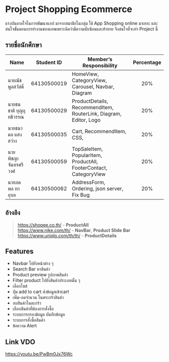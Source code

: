 
# Project Shopping Ecommerce

แรงบันดาลใจในการพัฒนาแอป
มาจากสมาชิกในกลุ่ม ใช้ App Shopping online มาเยอะ และสนใจขั้นตอนการทำงานของแอพเพราะคิดว่ามีความซับซ้อนและท้าทาย
จึงสนใจที่จะทำ Project นี้

## รายชื่อนักศึกษา

| Name | Student ID |  Member’s Responsibility | Percentage |
| - | - | - | :-: |
| นายณัช พูลสวัสดิ์ | 64130500019 | HomeView, CategoryView, Carousel, Navbar, Diagram | 20% |
| นายธนชาติ บุญฤทธิวรรณ | 64130500029 | ProductDetails, RecommendItem, RouterLink, Diagram, Editor, Logo | 20% |
| นายธนาดล แสงสว่าง | 64130500035 | Cart, RecommendItem, CSS,  | 20% | 
| นายพิชญะ จันทรศรีวงศ์ | 64130500059 | TopSaleItem, PopularItem, ProductAll, FooterContact, CategoryView | 20% |
| นายภคพล ทาอุบล | 64130500062 | AddressForm, Ordering, json server, Fix Bug | 20% |

## อ้างอิง
> https://shopee.co.th/ - **ProductAll** <br/>
> https://www.nike.com/th/ - **NavBar**, **Product Slide Bar** <br/>
> https://www.uniqlo.com/th/th/ - **ProductDetails** <br/>

## Features
- Navbar ไปยังหน้าต่าง ๆ 
- Search Bar หาสินค้า
- Product preview รูปภาพสินค้า
- Filter product ไปยังสินค้าประเภทนั้น ๆ 
- เลือกไซส์
- ปุ่ม add to cart ส่งข้อมูลเข้าcart
- เพิ่ม-ลดจำนวน ในตระกร้าสินค้า 
- ลบสินค้าในตะกร้า 
- เลือกสินค้าที่ต้องการสั่งซื้อ
- ระบบการกรองข้อมูล บันทึกข้อมูล
- ระบบการสั่งซื้อสินค้า
- ข้อความ Alert 

## Link VDO
https://youtu.be/PwBm0Jx76Wc
